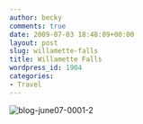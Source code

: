 ```yaml
---
author: becky
comments: true
date: 2009-07-03 18:48:09+00:00
layout: post
slug: willamette-falls
title: Willamette Falls
wordpress_id: 1904
categories:
- Travel
---
```


![blog-june07-0001-2](http://beta.beckyjenson.com/wp-content/uploads/2009/07/blog-june07-0001-2.jpg)
